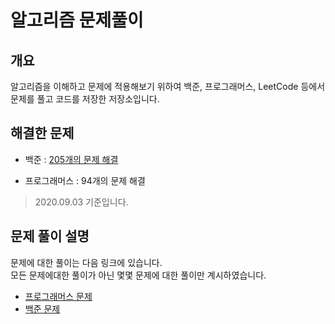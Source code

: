 # 알고리즘 문제풀이 

## 개요   

알고리즘을 이해하고 문제에 적용해보기 위하여 백준, 프로그래머스, LeetCode 등에서 문제를 풀고 코드를 저장한 저장소입니다.   

## 해결한 문제

- 백준 : [205개의 문제 해결](https://www.acmicpc.net/user/richard25)

- 프로그래머스 : 94개의 문제 해결

> 2020.09.03 기준입니다.


## 문제 풀이 설명 

문제에 대한 풀이는 다음 링크에 있습니다.   
모든 문제에대한 풀이가 아닌 몇몇 문제에 대한 풀이만 계시하였습니다.  

- [프로그래머스 문제](https://richard25.tistory.com/category/알고리즘%20문제풀이/프로그래머스)
- [백준 문제](https://richard25.tistory.com/category/알고리즘%20문제풀이/백준)

